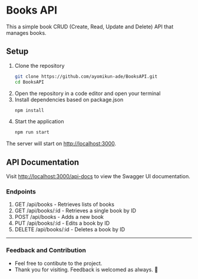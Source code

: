 # Books API
This a simple book CRUD (Create, Read, Update and Delete) API that manages books.

## Setup
1. Clone the repository
   ```sh
   git clone https://github.com/ayomikun-ade/BooksAPI.git
   cd BooksAPI
2. Open the repository in a code editor and open your terminal
3. Install dependencies based on package.json
   ```sh
   npm install
4. Start the application
   ```sh
   npm run start
The server will start on [http://localhost:3000](http://localhost:3000).

## API Documentation
Visit [http://localhost:3000/api-docs](http://localhost:3000/api-docs) to view the Swagger UI documentation.

### Endpoints
1. GET /api/books - Retrieves lists of books
2. GET /api/books/:id - Retrieves a single book by ID
3. POST /api/books - Adds a new book
4. PUT /api/books/:id - Edits a book by ID
5. DELETE /api/books/:id - Deletes a book by ID

---
### Feedback and Contribution
- Feel free to contibute to the project.
- Thank you for visiting. Feedback is welcomed as always. 🙂
